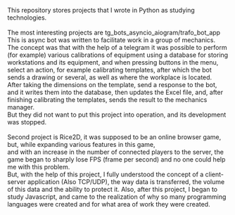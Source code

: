 This repository stores projects that I wrote in Python as studying technologies. <br>
 <br>
The most interesting projects are tg_bots_asyncio_aiogram/trafo_bot_app <br>
This is async bot was written to facilitate work in a group of mechanics. <br>
The concept was that with the help of a telegram it was possible to perform (for example) various calibrations of equipment using a database for storing workstations and its equipment, and when pressing buttons in the menu,  <br> select an action, for example calibrating templates, after which the bot sends a drawing or several, as well as where the workplace is located. <br>
After taking the dimensions on the template, send a response to the bot, and it writes them into the database, then updates the Excel file, and, after finishing calibrating the templates, sends the result to the mechanics manager. <br>
But they did not want to put this project into operation, and its development was stopped. <br>
<br>
Second project is Rice2D, it was supposed to be an online browser game, but, while expanding various features in this game, <br>
and with an increase in the number of connected players to the server, the game began to sharply lose FPS (frame per second) and no one could help me with this problem. <br>
But, with the help of this project, I fully understood the concept of a client-server application (Also TCP/UDP), the way data is transferred, the volume of this data and the ability to protect it.
Also, after this project, I began to study Javascript, and came to the realization of why so many programming languages ​​were created and for what area of ​​work they were created.
